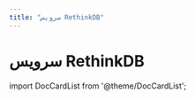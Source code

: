 ```yaml
---
title: "سرویس RethinkDB"
---
```

# سرویس RethinkDB

import DocCardList from '@theme/DocCardList';

<DocCardList />